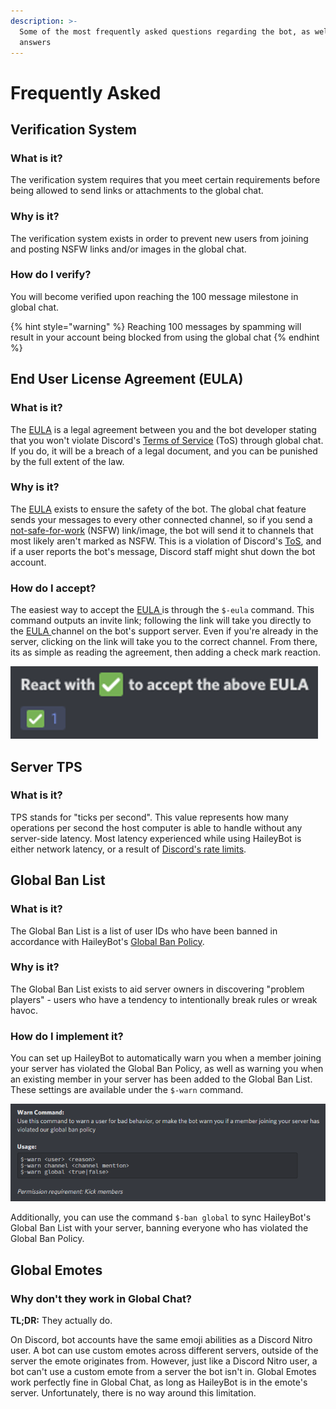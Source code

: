 ```yaml
---
description: >-
  Some of the most frequently asked questions regarding the bot, as well as the
  answers
---
```


# Frequently Asked

##  Verification System <a id="verification"></a>

### What is it? <a id="verification-what"></a>

The verification system requires that you meet certain requirements before being allowed to send links or attachments to the global chat.

### Why is it? <a id="verification-why"></a>

The verification system exists in order to prevent new users from joining and posting NSFW links and/or images in the global chat.

### How do I verify? <a id="verification-how"></a>

You will become verified upon reaching the 100 message milestone in global chat.

{% hint style="warning" %}
Reaching 100 messages by spamming will result in your account being blocked from using the global chat
{% endhint %}

## End User License Agreement \(EULA\) <a id="eula"></a>

### What is it? <a id="eula-what"></a>

The [EULA](../legal/eula.md) is a legal agreement between you and the bot developer stating that you won't violate Discord's [Terms of Service](https://discordapp.com/terms) \(ToS\) through global chat. If you do, it will be a breach of a legal document, and you can be punished by the full extent of the law.

### Why is it? <a id="eula-why"></a>

The [EULA](../legal/eula.md) exists to ensure the safety of the bot. The global chat feature sends your messages to every other connected channel, so if you send a [not-safe-for-work](https://en.wikipedia.org/wiki/nsfw) \(NSFW\) link/image, the bot will send it to channels that most likely aren't marked as NSFW. This is a violation of Discord's [ToS](https://discordapp.com/terms), and if a user reports the bot's message, Discord staff might shut down the bot account.

### How do I accept? <a id="eula-how"></a>

The easiest way to accept the [EULA ](../legal/eula.md)is through the `$-eula` command. This command outputs an invite link; following the link will take you directly to the [EULA ](../legal/eula.md)channel on the bot's support server. Even if you're already in the server, clicking on the link will take you to the correct channel. From there, its as simple as reading the agreement, then adding a check mark reaction.

![](../.gitbook/assets/eula.png)

## Server TPS <a id="tps"></a>

### What is it?

TPS stands for "ticks per second". This value represents how many operations per second the host computer is able to handle without any server-side latency. Most latency experienced while using HaileyBot is either network latency, or a result of [Discord's rate limits](https://discordapp.com/developers/docs/topics/rate-limits).

## Global Ban List

### What is it?

The Global Ban List is a list of user IDs who have been banned in accordance with HaileyBot's [Global Ban Policy](gbp.md).

### Why is it?

The Global Ban List exists to aid server owners in discovering "problem players" - users who have a tendency to intentionally break rules or wreak havoc.

### How do I implement it?

You can set up HaileyBot to automatically warn you when a member joining your server has violated the Global Ban Policy, as well as warning you when an existing member in your server has been added to the Global Ban List. These settings are available under the `$-warn` command.

![](../.gitbook/assets/warn.PNG)

Additionally, you can use the command `$-ban global` to sync HaileyBot's Global Ban List with your server, banning everyone who has violated the Global Ban Policy.

## Global Emotes <a id="emotes"></a>

### Why don't they work in Global Chat?

**TL;DR:** They actually do.

On Discord, bot accounts have the same emoji abilities as a Discord Nitro user. A bot can use custom emotes across different servers, outside of the server the emote originates from. However, just like a Discord Nitro user, a bot can't use a custom emote from a server the bot isn't in. Global Emotes work perfectly fine in Global Chat, as long as HaileyBot is in the emote's server. Unfortunately, there is no way around this limitation.

